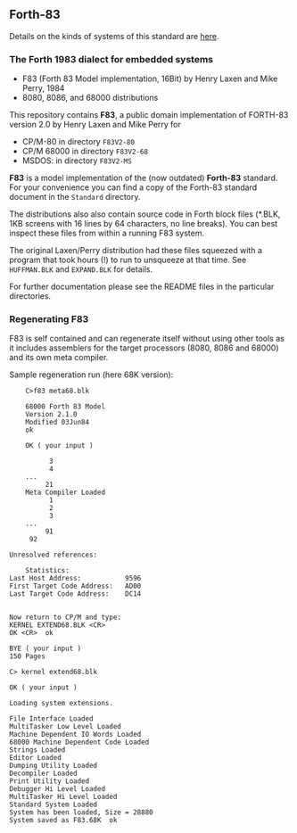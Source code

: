 ## Forth-83

Details on the kinds of systems of this standard are [here](https://forth-standard.org/systems).

### The Forth 1983 dialect for embedded systems

* F83 (Forth 83 Model implementation, 16Bit) by Henry Laxen and Mike Perry, 1984  
* 8080, 8086, and 68000 distributions

This repository contains **F83**, a public domain implementation of FORTH-83 version 2.0 by Henry Laxen and Mike Perry for 

- CP/M-80 in directory `F83V2-80`
- CP/M 68000 in directory `F83V2-68`
- MSDOS: in directory `F83V2-MS`

**F83** is a model implementation of the (now outdated) **Forth-83** standard. For your convenience you can find a copy of the Forth-83 standard document in the `Standard` directory.

The distributions also also contain source code in Forth block files (*.BLK, 1KB screens with 16 lines by 64 characters, no line breaks). You can best inspect these files from within a running F83 system.

The original Laxen/Perry distribution had these files squeezed with a program
that took hours (!) to run to unsqueeze at that time. See `HUFFMAN.BLK` and `EXPAND.BLK` for details. 

For further documentation please see the README files in the particular directories.

### Regenerating F83

F83 is self contained and can regenerate itself  without using other tools as it includes assemblers for the target processors (8080, 8086 and 68000) and its own meta compiler.

Sample regeneration run (here 68K version):
```
    C>f83 meta68.blk

    68000 Forth 83 Model 
    Version 2.1.0
    Modified 03Jun84
    ok
    
    OK ( your input )
    
          3 
          4 
    ...
         21 
    Meta Compiler Loaded
          1 
          2 
          3
    ...
         91 
     92 
```
    Unresolved references: 

        Statistics: 
    Last Host Address:           9596 
    First Target Code Address:   AD00 
    Last Target Code Address:    DC14 


    Now return to CP/M and type: 
    KERNEL EXTEND68.BLK <CR> 
    OK <CR>  ok
    
    BYE ( your input )
    150 Pages
    
    C> kernel extend68.blk
    
    OK ( your input )
    
    Loading system extensions.

    File Interface Loaded 
    MultiTasker Low Level Loaded 
    Machine Dependent IO Words Loaded 
    68000 Machine Dependent Code Loaded 
    Strings Loaded 
    Editor Loaded 
    Dumping Utility Loaded 
    Decompiler Loaded 
    Print Utility Loaded 
    Debugger Hi Level Loaded 
    MultiTasker Hi Level Loaded 
    Standard System Loaded 
    System has been loaded, Size = 28880 
    System saved as F83.68K  ok